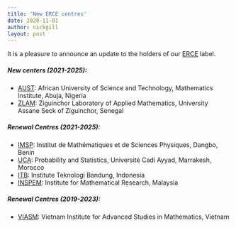 ```yaml
---
title: 'New ERCE centres'
date: 2020-11-01
author: nickgill
layout: post
---
```


It is a pleasure to announce an update to the holders of our <a href="erce">ERCE</a> label.

##### New centers (2021-2025):

 * <a href = "erce_aust">AUST</a>: African University of Science and Technology, Mathematics Institute, Abuja, Nigeria
 * <a href = "erce_zlam">ZLAM</a>: Ziguinchor Laboratory of Applied Mathematics, University Assane Seck of Ziguinchor, Senegal


##### Renewal Centres (2021-2025):

 * <a href = "erce_imsp">IMSP</a>: Institut de Mathématiques et de Sciences Physiques, Dangbo, Benin
 * <a href = "erce_uca">UCA</a>: Probability and Statistics, Université Cadi Ayyad, Marrakesh, Morocco
 * <a href = "erce_itb">ITB</a>: Institute Teknologi Bandung, Indonesia
 * <a href = "erce_inspem">INSPEM</a>: Institute for Mathematical Research, Malaysia

##### Renewal Centres (2019-2023):

 * <a href = "erce_viasm">VIASM</a>: Vietnam Institute for Advanced Studies in Mathematics, Vietnam
